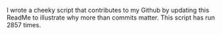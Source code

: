 I wrote a cheeky script that contributes to my Github by updating this ReadMe to illustrate why more than commits matter. This script has run 2857 times.